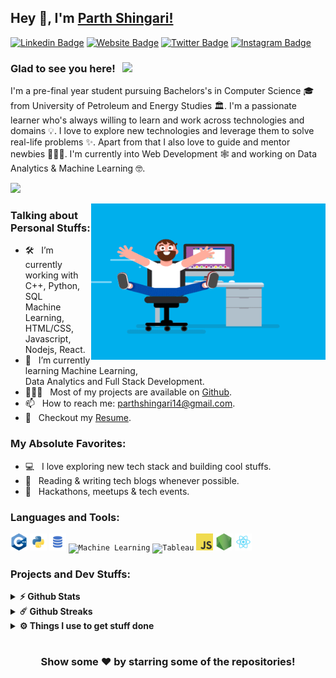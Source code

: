 ## Hey 👋, I'm [Parth Shingari!](https://github.com/parthshingari28)

[![Linkedin Badge](https://img.shields.io/badge/-LinkedIn-0e76a8?style=flat-square&logo=Linkedin&logoColor=white)](https://www.linkedin.com/in/parth-shingari-28ps2000/)
[![Website Badge](https://img.shields.io/badge/Website-3b5998?style=flat-square&logo=google-chrome&logoColor=white)](https://parthshingari28.github.io/)
[![Twitter Badge](https://img.shields.io/badge/-Twitter-00acee?style=flat-square&logo=Twitter&logoColor=white)](https://twitter.com/ParthShingari)
[![Instagram Badge](https://img.shields.io/badge/-Instagram-e4405f?style=flat-square&logo=Instagram&logoColor=white)](https://www.instagram.com/parth_shingari28/)

### Glad to see you here! &nbsp; ![](https://visitor-badge.glitch.me/badge?page_id=parthshingari28.parthshingari28&style=flat-square&color=0088cc)

I'm a pre-final year student pursuing Bachelors's in Computer Science 🎓 from University of Petroleum and Energy Studies 🏛. I'm a passionate learner who's always willing to learn and work across technologies and domains 💡. I love to explore new technologies and leverage them to solve real-life problems ✨. Apart from that I also love to guide and mentor newbies 👨🏻‍💻. I'm currently into Web Development 🕸️ and working on Data Analytics & Machine Learning 🤓.

[![](https://gitwar.herokuapp.com/badge?username=parthshingari28&label=Gitwar%20Profile%20Score&style=for-the-badge&color=0088cc)](https://gitwar.herokuapp.com/)

<img align="right" height="250" width="375" alt="" src="https://raw.githubusercontent.com/parthshingari28/parthshingari28/master/gifs/coder.gif" />

### Talking about Personal Stuffs:

- 🛠 &nbsp; I’m currently working with C++, Python, SQL <br />  Machine Learning, HTML/CSS, Javascript, Nodejs, React.
- 🚀 &nbsp; I’m currently learning Machine Learning, <br /> Data Analytics and Full Stack Development.
- 👨🏻‍💻 &nbsp; Most of my projects are available on [Github](https://github.com/parthshingari28).
- 📫 &nbsp; How to reach me: parthshingari14@gmail.com.
- 📝 &nbsp; Checkout my [Resume](https://github.com/parthshingari28/parthshingari28/blob/main/Resume_Parth.pdf).

### My Absolute Favorites:

- 💻 &nbsp; I love exploring new tech stack and building cool stuffs.
- 📰 &nbsp; Reading & writing tech blogs whenever possible.
- 🍕 &nbsp; Hackathons, meetups & tech events.

### Languages and Tools:

<code><img height="27" src="https://raw.githubusercontent.com/github/explore/80688e429a7d4ef2fca1e82350fe8e3517d3494d/topics/cpp/cpp.png" alt="cpp"></code>
<code><img height="27" src="https://raw.githubusercontent.com/github/explore/80688e429a7d4ef2fca1e82350fe8e3517d3494d/topics/python/python.png" alt="python"></code>
<code><img height="27" src="https://raw.githubusercontent.com/github/explore/80688e429a7d4ef2fca1e82350fe8e3517d3494d/topics/sql/sql.png" alt="sql"></code>
<code><img height="27" src="https://github.com/src-d/awesome-machine-learning-on-source-code/blob/master/img/awesome-machine-learning-artwork.png" alt="Machine Learning"></code>
<code><img height="27" src="https://avatars.githubusercontent.com/u/828667?s=200&v=4" alt="Tableau"></code>
<code><img height="27" src="https://raw.githubusercontent.com/github/explore/80688e429a7d4ef2fca1e82350fe8e3517d3494d/topics/javascript/javascript.png" alt="javascript"></code>
<code><img height="27" src="https://raw.githubusercontent.com/github/explore/80688e429a7d4ef2fca1e82350fe8e3517d3494d/topics/nodejs/nodejs.png" alt="nodejs"></code>
<code><img height="27" src="https://raw.githubusercontent.com/github/explore/80688e429a7d4ef2fca1e82350fe8e3517d3494d/topics/react/react.png" alt="react"></code>



<!--
<code><img height="25" src="https://raw.githubusercontent.com/github/explore/80688e429a7d4ef2fca1e82350fe8e3517d3494d/topics/sass/sass.png" alt="sass"></code>
-->

### Projects and Dev Stuffs:

<details>	
  <summary><b>⚡ Github Stats</b></summary>

<img height="180em" src="https://github-readme-stats.vercel.app/api?username=parthshingari28&show_icons=true&hide_border=true&&count_private=true&include_all_commits=true" />
<img height="180em" src="https://github-readme-stats.vercel.app/api/top-langs/?username=parthshingari28&exclude_repo=KNN-Image-Classification&show_icons=true&hide_border=true&layout=compact&langs_count=8"/>
</details>

<details>	
  <summary><b>☄️ Github Streaks</b></summary>

<img height="180em" src="https://github-readme-streak-stats.herokuapp.com/?user=parthshingari28&hide_border=true" />
</details>

 
<details>	
  <br />
  <summary><b>⚙️ Things I use to get stuff done</b></summary>
  	<ul>
  	    <li><b>OS:</b> Ubuntu 20.04, Windows10 </li>
	    <li><b>Laptop: </b> Lenovo G50 </li>
  	    <li><b>Browser: </b> Chrome Developer Edition</li>
	    <li><b>Code Editor:</b> VSCode, Anaconda.</li>
	    <li><b>To Stay Updated:</b> Dev.to, Medium, Linkedin and Twitter.</li>
	</ul>	
</details>

#

<div align="center">

### Show some ❤️ by starring some of the repositories!

</div>
